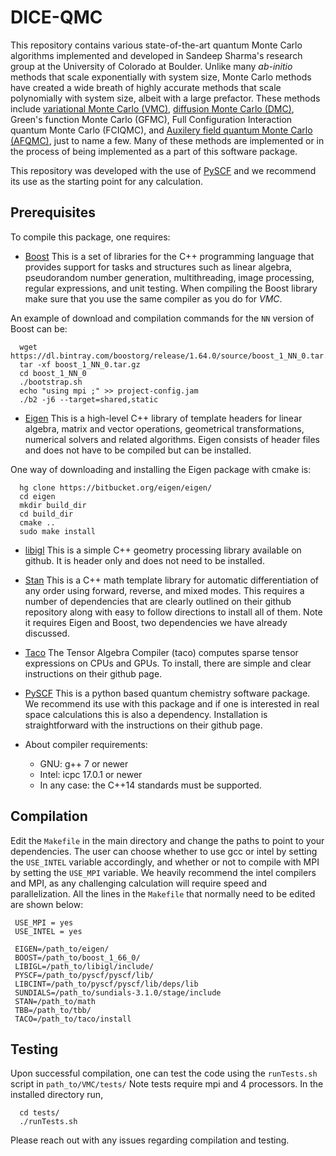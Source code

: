 # DICE-QMC

This repository contains various state-of-the-art quantum Monte Carlo algorithms implemented and developed in Sandeep Sharma's research group at the University of Colorado at Boulder. Unlike many *ab-initio* methods that scale exponentially with system size, Monte Carlo methods have created a wide breath of highly accurate methods that scale polynomially with system size, albeit with a large prefactor. These methods include [variational Monte Carlo (VMC)](https://en.wikipedia.org/wiki/Variational_Monte_Carlo), [diffusion Monte Carlo (DMC)](https://en.wikipedia.org/wiki/Diffusion_Monte_Carlo), Green's function Monte Carlo (GFMC), Full Configuration Interaction quantum Monte Carlo (FCIQMC), and [Auxilery field quantum Monte Carlo (AFQMC)](https://en.wikipedia.org/wiki/Auxiliary-field_Monte_Carlo), just to name a few. Many of these methods are implemented or in the process of being implemented as a part of this software package.

This repository was developed with the use of [PySCF](https://github.com/sunqm/pyscf/blob/master/README.md) and we recommend its use as the starting point for any calculation.

Prerequisites
-------------

To compile this package, one requires:

* [Boost](http://www.boost.org/) This is a set of libraries for the C++ programming language that provides support for tasks and structures such as linear algebra, pseudorandom number generation, multithreading, image processing, regular expressions, and unit testing. When compiling the Boost library make sure that you use the same compiler as you do for *VMC*.

An example of download and compilation commands for the `NN` version of Boost can be:

```
  wget https://dl.bintray.com/boostorg/release/1.64.0/source/boost_1_NN_0.tar.gz
  tar -xf boost_1_NN_0.tar.gz
  cd boost_1_NN_0
  ./bootstrap.sh
  echo "using mpi ;" >> project-config.jam
  ./b2 -j6 --target=shared,static
```

* [Eigen](http://eigen.tuxfamily.org/dox/) This is a high-level C++ library of template headers for linear algebra, matrix and vector operations, geometrical transformations, numerical solvers and related algorithms. Eigen consists of header files and does not have to be compiled but can be installed.

One way of downloading and installing the Eigen package with cmake is:

```
  hg clone https://bitbucket.org/eigen/eigen/
  cd eigen
  mkdir build_dir
  cd build_dir
  cmake ..
  sudo make install
```

* [libigl](https://github.com/libigl/libigl) This is a simple C++ geometry processing library available on github. It is header only and does not need to be installed.

* [Stan](https://github.com/stan-dev/math) This is a C++ math template library for automatic differentiation of any order using forward, reverse, and mixed modes. This requires a number of dependencies that are clearly outlined on their github repository along with easy to follow directions to install all of them. Note it requires Eigen and Boost, two dependencies we have already discussed.

* [Taco](https://github.com/tensor-compiler/taco) The Tensor Algebra Compiler (taco) computes sparse tensor expressions on CPUs and GPUs. To install, there are simple and clear instructions on their github page.

* [PySCF](https://github.com/sunqm/pyscf/blob/master/README.md) This is a python based quantum chemistry software package. We recommend its use with this package and if one is interested in real space calculations this is also a dependency. Installation is straightforward with the instructions on their github page.

* About compiler requirements:
    - GNU: g++ 7 or newer
    - Intel: icpc 17.0.1 or newer
    - In any case: the C++14 standards must be supported.

Compilation
-------

Edit the `Makefile` in the main directory and change the paths to point to your dependencies.
The user can choose whether to use gcc or intel by setting the `USE_INTEL` variable accordingly,
and whether or not to compile with MPI by setting the `USE_MPI` variable. 
We heavily recommend the intel compilers and MPI, as any challenging calculation will require speed and parallelization.
All the lines in the `Makefile` that normally need to be edited are shown below:

```
 USE_MPI = yes
 USE_INTEL = yes
 
 EIGEN=/path_to/eigen/
 BOOST=/path_to/boost_1_66_0/
 LIBIGL=/path_to/libigl/include/
 PYSCF=/path_to/pyscf/pyscf/lib/
 LIBCINT=/path_to/pyscf/pyscf/lib/deps/lib
 SUNDIALS=/path_to/sundials-3.1.0/stage/include
 STAN=/path_to/math
 TBB=/path_to/tbb/
 TACO=/path_to/taco/install

```

Testing
-------

Upon successful compilation, one can test the code using the `runTests.sh` script in `path_to/VMC/tests/`
Note tests require mpi and 4 processors. In the installed directory run,

```
  cd tests/
  ./runTests.sh
```

Please reach out with any issues regarding compilation and testing.
